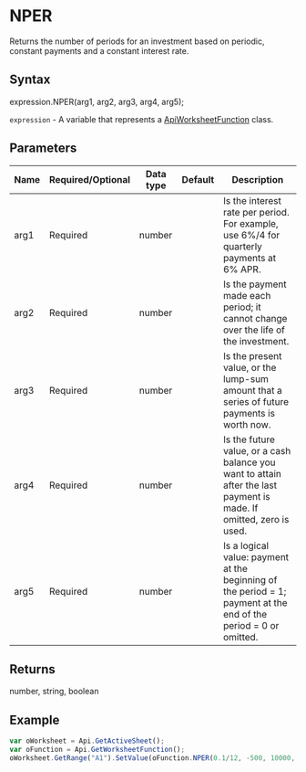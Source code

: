 # NPER

Returns the number of periods for an investment based on periodic, constant payments and a constant interest rate.

## Syntax

expression.NPER(arg1, arg2, arg3, arg4, arg5);

`expression` - A variable that represents a [ApiWorksheetFunction](../ApiWorksheetFunction.md) class.

## Parameters

| **Name** | **Required/Optional** | **Data type** | **Default** | **Description** |
| ------------- | ------------- | ------------- | ------------- | ------------- |
| arg1 | Required | number |  | Is the interest rate per period. For example, use 6%/4 for quarterly payments at 6% APR. |
| arg2 | Required | number |  | Is the payment made each period; it cannot change over the life of the investment. |
| arg3 | Required | number |  | Is the present value, or the lump-sum amount that a series of future payments is worth now. |
| arg4 | Required | number |  | Is the future value, or a cash balance you want to attain after the last payment is made. If omitted, zero is used. |
| arg5 | Required | number |  | Is a logical value: payment at the beginning of the period = 1; payment at the end of the period = 0 or omitted. |

## Returns

number, string, boolean

## Example



```javascript
var oWorksheet = Api.GetActiveSheet();
var oFunction = Api.GetWorksheetFunction();
oWorksheet.GetRange("A1").SetValue(oFunction.NPER(0.1/12, -500, 10000, 0));
```

